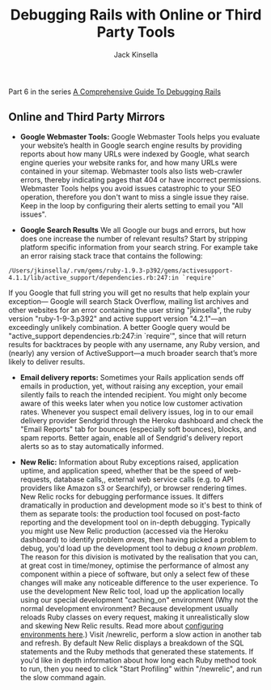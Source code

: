 ﻿---
layout: post
author: Jack Kinsella
title: Debugging Rails with Online or Third Party Tools
---

Part 6 in the series [A Comprehensive Guide To Debugging Rails](/2014/06/06/a-comprehensive-guide-to-debugging-rails.html)
## Online and Third Party Mirrors ##

* **Google Webmaster Tools:** Google Webmaster Tools helps you evaluate your website’s health in Google search engine results by providing reports about how many URLs were indexed by Google, what search engine queries your website ranks for, and how many URLs were contained in your sitemap. Webmaster tools also lists web-crawler errors, thereby indicating pages that 404 or have incorrect permissions. Webmaster Tools helps you avoid issues catastrophic to your SEO operation, therefore you don't want to miss a single issue they raise. Keep in the loop by configuring their alerts setting to email you "All issues".

* **Google Search Results** We all Google our bugs and errors, but how does one increase the number of relevant results? Start by stripping platform specific information from your search string. For example take an error raising stack trace that contains the following:
```
/Users/jkinsella/.rvm/gems/ruby-1.9.3-p392/gems/activesupport-4.1.1/lib/active_support/dependencies.rb:247:in `require'
```

If you Google that full string you will get no results that help explain your exception— Google will search Stack Overflow, mailing list archives and other websites for an error containing the user string "jkinsella", the ruby version "ruby-1-9-3.p392" and active support version "4.2.1"—an exceedingly unlikely combination. A better Google query would be "active_support dependencies.rb:247:in `require'", since that will return results for backtraces by people with any username, any Ruby version, and (nearly) any version of ActiveSupport—a much broader search that’s more likely to deliver results.

* **Email delivery reports:** Sometimes your Rails application sends off emails in production, yet, without raising any exception, your email silently fails to reach the intended recipient. You might only become aware of this weeks later when you notice low customer activation rates. Whenever you suspect email delivery issues, log in to our email delivery provider Sendgrid through the Heroku dashboard and check the  "Email Reports" tab for bounces (especially soft bounces), blocks, and spam reports. Better again, enable all of Sendgrid's delivery report alerts so as to stay automatically informed.

* **New Relic:** Information about Ruby exceptions raised, application uptime, and application speed, whether that be the speed of web-requests, database calls,, external web service calls (e.g. to API providers like Amazon s3 or Searchify), or browser rendering times. New Relic rocks for debugging performance issues. It differs dramatically in production and development mode so it's best to think of them as separate tools: the production tool focused on post-facto reporting and the development tool on in-depth debugging. Typically you might use New Relic production (accessed via the Heroku dashboard) to identify problem *areas*, then having picked a problem to debug, you'd load up the development tool to debug *a known problem*. The reason for this division is motivated by the realisation that you can, at great cost in time/money, optimise the performance of almost any component within a piece of software, but only a select few of these changes will make any noticeable difference to the user experience. To use the development New Relic tool, load up the application locally using our special development "caching_on" environment (Why not the normal development environment? Because development usually reloads Ruby classes on every request, making it unrealistically slow and skewing New Relic results. Read more about [configuring environments here](http://guides.rubyonrails.org/configuring.html).) Visit /newrelic, perform a slow action in another tab and refresh. By default New Relic displays a breakdown of the SQL statements and the Ruby methods that generated these statements. If you'd like in depth information about how long each Ruby method took to run, then you need to click "Start Profiling" within "/newrelic", and run the slow command again.

